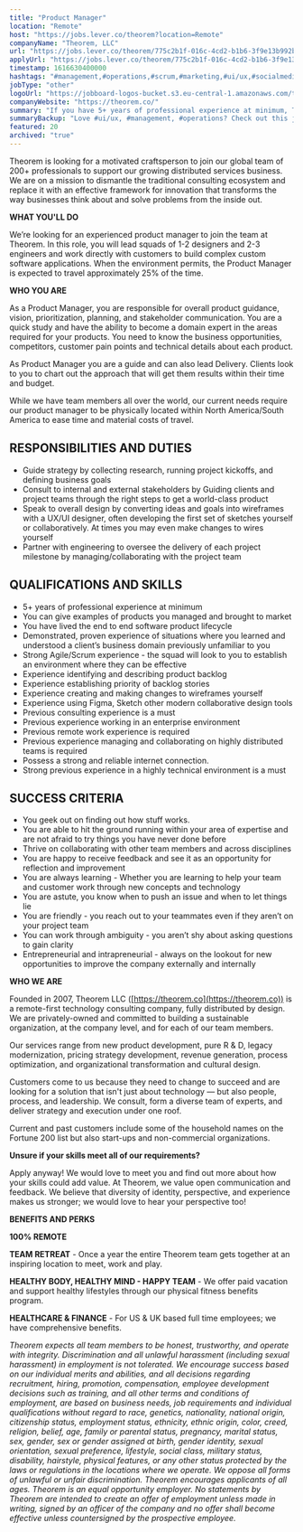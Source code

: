 ```yaml
---
title: "Product Manager"
location: "Remote"
host: "https://jobs.lever.co/theorem?location=Remote"
companyName: "Theorem, LLC"
url: "https://jobs.lever.co/theorem/775c2b1f-016c-4cd2-b1b6-3f9e13b992bf"
applyUrl: "https://jobs.lever.co/theorem/775c2b1f-016c-4cd2-b1b6-3f9e13b992bf/apply"
timestamp: 1616630400000
hashtags: "#management,#operations,#scrum,#marketing,#ui/ux,#socialmedia,#figma,#finance,#optimization"
jobType: "other"
logoUrl: "https://jobboard-logos-bucket.s3.eu-central-1.amazonaws.com/theorem-llc"
companyWebsite: "https://theorem.co/"
summary: "If you have 5+ years of professional experience at minimum, Theorem is looking for someone with your skillset."
summaryBackup: "Love #ui/ux, #management, #operations? Check out this job post!"
featured: 20
archived: "true"
---
```


Theorem is looking for a motivated craftsperson to join our global team of 200+ professionals to support our growing distributed services business. We are on a mission to dismantle the traditional consulting ecosystem and replace it with an effective framework for innovation that transforms the way businesses think about and solve problems from the inside out.

**WHAT YOU'LL DO**

We’re looking for an experienced product manager to join the team at Theorem. In this role, you will lead squads of 1-2 designers and 2-3 engineers and work directly with customers to build complex custom software applications. When the environment permits, the Product Manager is expected to travel approximately 25% of the time.

**WHO YOU ARE**

As a Product Manager, you are responsible for overall product guidance, vision, prioritization, planning, and stakeholder communication. You are a quick study and have the ability to become a domain expert in the areas required for your products. You need to know the business opportunities, competitors, customer pain points and technical details about each product. 

As Product Manager you are a guide and can also lead Delivery. Clients look to you to chart out the approach that will get them results within their time and budget. 

While we have team members all over the world, our current needs require our product manager to be physically located within North America/South America to ease time and material costs of travel.

## RESPONSIBILITIES AND DUTIES

*   Guide strategy by collecting research, running project kickoffs, and defining business goals 
*   Consult to internal and external stakeholders by Guiding clients and project teams through the right steps to get a world-class product 
*   Speak to overall design by converting ideas and goals into wireframes with a UX/UI designer, often developing the first set of sketches yourself or collaboratively. At times you may even make changes to wires yourself 
*   Partner with engineering to oversee the delivery of each project milestone by managing/collaborating with the project team

## QUALIFICATIONS AND SKILLS

*   5+ years of professional experience at minimum
*   You can give examples of products you managed and brought to market
*   You have lived the end to end software product lifecycle 
*   Demonstrated, proven experience of situations where you learned and understood a client’s business domain previously unfamiliar to you
*   Strong Agile/Scrum experience - the squad will look to you to establish an environment where they can be effective
*   Experience identifying and describing product backlog 
*   Experience establishing priority of backlog stories
*   Experience creating and making changes to wireframes yourself
*   Experience using Figma, Sketch other modern collaborative design tools
*   Previous consulting experience is a must
*   Previous experience working in an enterprise environment
*   Previous remote work experience is required
*   Previous experience managing and collaborating on highly distributed teams is required
*   Possess a strong and reliable internet connection.
*   Strong previous experience in a highly technical environment is a must

## SUCCESS CRITERIA

*   You geek out on finding out how stuff works.  
*   You are able to hit the ground running within your area of expertise and are not afraid to try things you have never done before 
*   Thrive on collaborating with other team members and across disciplines
*   You are happy to receive feedback and see it as an opportunity for reflection and improvement
*   You are always learning - Whether you are learning to help your team and customer work through new concepts and technology 
*   You are astute, you know when to push an issue and when to let things lie
*   You are friendly - you reach out to your teammates even if they aren’t on your project team
*   You can work through ambiguity - you aren’t shy about asking questions to gain clarity
*   Entrepreneurial and intrapreneurial - always on the lookout for new opportunities to improve the company externally and internally

**WHO WE ARE**

Founded in 2007, Theorem LLC ([https://theorem.co](https://theorem.co)) is a remote-first technology consulting company, fully distributed by design. We are privately-owned and committed to building a sustainable organization, at the company level, and for each of our team members.

Our services range from new product development, pure R & D, legacy modernization, pricing strategy development, revenue generation, process optimization, and organizational transformation and cultural design.

Customers come to us because they need to change to succeed and are looking for a solution that isn't just about technology — but also people, process, and leadership. We consult, form a diverse team of experts, and deliver strategy and execution under one roof.

Current and past customers include some of the household names on the Fortune 200 list but also start-ups and non-commercial organizations.

**Unsure if your skills meet all of our requirements?**

Apply anyway! We would love to meet you and find out more about how your skills could add value. At Theorem, we value open communication and feedback. We believe that diversity of identity, perspective, and experience makes us stronger; we would love to hear your perspective too!

**BENEFITS AND PERKS**

**100% REMOTE**

**TEAM RETREAT** - Once a year the entire Theorem team gets together at an inspiring location to meet, work and play.

**HEALTHY BODY, HEALTHY MIND - HAPPY TEAM** - We offer paid vacation and support healthy lifestyles through our physical fitness benefits program.

**HEALTHCARE & FINANCE** \- For US & UK based full time employees; we have comprehensive benefits.

_Theorem expects all team members to be honest, trustworthy, and operate with integrity. Discrimination and all unlawful harassment (including sexual harassment) in employment is not tolerated. We encourage success based on our individual merits and abilities, and all decisions regarding recruitment, hiring, promotion, compensation, employee development decisions such as training, and all other terms and conditions of employment, are based on business needs, job requirements and individual qualifications without regard to race, genetics, nationality, national origin, citizenship status, employment status, ethnicity, ethnic origin, color, creed, religion, belief, age, family or parental status, pregnancy, marital status, sex, gender, sex or gender assigned at birth, gender identity, sexual orientation, sexual preference, lifestyle, social class, military status, disability, hairstyle, physical features, or any other status protected by the laws or regulations in the locations where we operate. We oppose all forms of unlawful or unfair discrimination. Theorem encourages applicants of all ages. Theorem is an equal opportunity employer. No statements by Theorem are intended to create an offer of employment unless made in writing, signed by an officer of the company and no offer shall become effective unless countersigned by the prospective employee._
